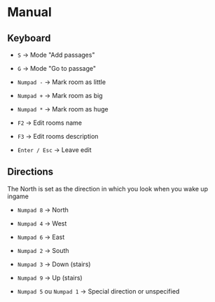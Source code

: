 # Manual

## Keyboard

* `S` -> Mode "Add passages"
* `G` -> Mode "Go to passage"

* `Numpad -` -> Mark room as little
* `Numpad +` -> Mark room as big
* `Numpad *` -> Mark room as huge

* `F2` -> Edit rooms name
* `F3` -> Edit rooms description
* `Enter / Esc` -> Leave edit 

## Directions 

The North is set as the direction in which you look when you wake up ingame 

* `Numpad 8` -> North
* `Numpad 4` -> West
* `Numpad 6` -> East
* `Numpad 2` -> South

* `Numpad 3` -> Down (stairs)
* `Numpad 9` -> Up (stairs)

* `Numpad 5` ou `Numpad 1` -> Special direction or unspecified

